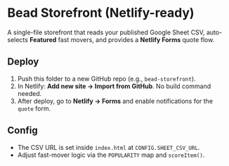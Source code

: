
# Bead Storefront (Netlify-ready)

A single-file storefront that reads your published Google Sheet CSV, auto-selects **Featured** fast movers, and provides a **Netlify Forms** quote flow.

## Deploy
1. Push this folder to a new GitHub repo (e.g., `bead-storefront`).
2. In Netlify: **Add new site → Import from GitHub**. No build command needed.
3. After deploy, go to **Netlify → Forms** and enable notifications for the `quote` form.

## Config
- The CSV URL is set inside `index.html` at `CONFIG.SHEET_CSV_URL`.
- Adjust fast-mover logic via the `POPULARITY` map and `scoreItem()`.
